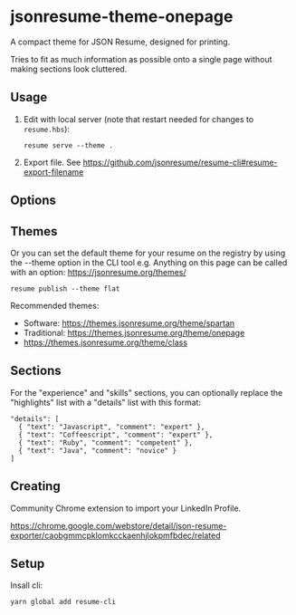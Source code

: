 # jsonresume-theme-onepage

A compact theme for JSON Resume, designed for printing. 

Tries to fit as much information as possible onto a single page without making sections look cluttered.

## Usage

1. Edit with local server (note that restart needed for changes to `resume.hbs`):

    ```
    resume serve --theme .
    ```

1. Export file. See https://github.com/jsonresume/resume-cli#resume-export-filename

## Options

## Themes

Or you can set the default theme for your resume on the registry by using the --theme option in the CLI tool e.g. Anything on this page can be called with an option: https://jsonresume.org/themes/

`resume publish --theme flat`

Recommended themes:
- Software: https://themes.jsonresume.org/theme/spartan
- Traditional: https://themes.jsonresume.org/theme/onepage
- https://themes.jsonresume.org/theme/class

## Sections

For the "experience" and "skills" sections, you can optionally replace the "highlights" list with a "details" list with this format:

```
"details": [
  { "text": "Javascript", "comment": "expert" },
  { "text": "Coffeescript", "comment": "expert" },
  { "text": "Ruby", "comment": "competent" },
  { "text": "Java", "comment": "novice" }
]
```

## Creating

Community Chrome extension to import your LinkedIn Profile.

https://chrome.google.com/webstore/detail/json-resume-exporter/caobgmmcpklomkcckaenhjlokpmfbdec/related

## Setup

Insall cli:

```sh
yarn global add resume-cli
```